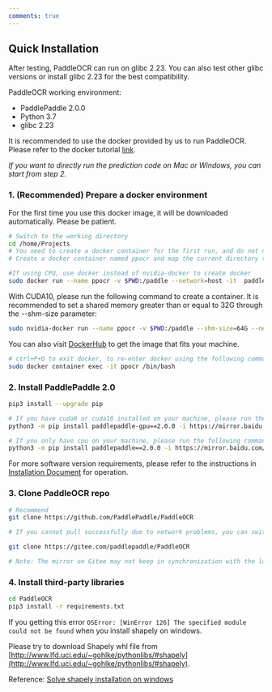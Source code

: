 ```yaml
---
comments: true
---
```


## Quick Installation

After testing, PaddleOCR can run on glibc 2.23. You can also test other glibc versions or install glibc 2.23 for the best compatibility.

PaddleOCR working environment:

- PaddlePaddle 2.0.0
- Python 3.7
- glibc 2.23

It is recommended to use the docker provided by us to run PaddleOCR. Please refer to the docker tutorial [link](https://www.runoob.com/docker/docker-tutorial.html/).

*If you want to directly run the prediction code on Mac or Windows, you can start from step 2.*

### 1. (Recommended) Prepare a docker environment

For the first time you use this docker image, it will be downloaded automatically. Please be patient.

```bash linenums="1"
# Switch to the working directory
cd /home/Projects
# You need to create a docker container for the first run, and do not need to run the current command when you run it again
# Create a docker container named ppocr and map the current directory to the /paddle directory of the container

#If using CPU, use docker instead of nvidia-docker to create docker
sudo docker run --name ppocr -v $PWD:/paddle --network=host -it  paddlepaddle/paddle:latest-dev-cuda10.1-cudnn7-gcc82  /bin/bash
```

With CUDA10, please run the following command to create a container.
It is recommended to set a shared memory greater than or equal to 32G through the --shm-size parameter:

```bash linenums="1"
sudo nvidia-docker run --name ppocr -v $PWD:/paddle --shm-size=64G --network=host -it paddlepaddle/paddle:latest-dev-cuda10.1-cudnn7-gcc82 /bin/bash
```

You can also visit [DockerHub](https://hub.docker.com/r/paddlepaddle/paddle/tags/) to get the image that fits your machine.

```bash linenums="1"
# ctrl+P+Q to exit docker, to re-enter docker using the following command:
sudo docker container exec -it ppocr /bin/bash
```

### 2. Install PaddlePaddle 2.0

```bash linenums="1"
pip3 install --upgrade pip

# If you have cuda9 or cuda10 installed on your machine, please run the following command to install
python3 -m pip install paddlepaddle-gpu==2.0.0 -i https://mirror.baidu.com/pypi/simple

# If you only have cpu on your machine, please run the following command to install
python3 -m pip install paddlepaddle==2.0.0 -i https://mirror.baidu.com/pypi/simple
```

For more software version requirements, please refer to the instructions in [Installation Document](https://www.paddlepaddle.org.cn/install/quick) for operation.

### 3. Clone PaddleOCR repo

```bash linenums="1"
# Recommend
git clone https://github.com/PaddlePaddle/PaddleOCR

# If you cannot pull successfully due to network problems, you can switch to the mirror hosted on Gitee:

git clone https://gitee.com/paddlepaddle/PaddleOCR

# Note: The mirror on Gitee may not keep in synchronization with the latest update with the project on GitHub. There might be a delay of 3-5 days. Please try GitHub at first.
```

### 4. Install third-party libraries

```bash linenums="1"
cd PaddleOCR
pip3 install -r requirements.txt
```

If you getting this error `OSError: [WinError 126] The specified module could not be found` when you install shapely on windows.

Please try to download Shapely whl file from [http://www.lfd.uci.edu/~gohlke/pythonlibs/#shapely](http://www.lfd.uci.edu/~gohlke/pythonlibs/#shapely).

Reference: [Solve shapely installation on windows](https://stackoverflow.com/questions/44398265/install-shapely-oserror-winerror-126-the-specified-module-could-not-be-found)
